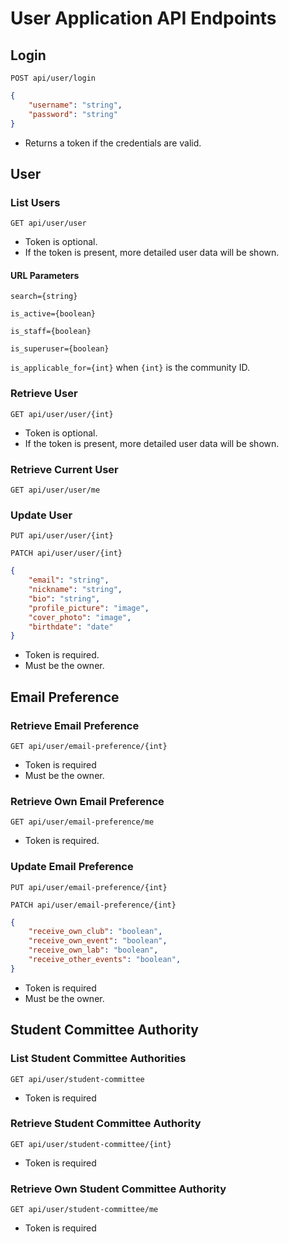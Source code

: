 # User Application API Endpoints

## Login

`POST api/user/login`

```json
{
    "username": "string",
    "password": "string"
}
```

- Returns a token if the credentials are valid.

## User

### List Users

`GET api/user/user`

- Token is optional.
- If the token is present, more detailed user data will be shown.

#### URL Parameters

`search={string}`

`is_active={boolean}`

`is_staff={boolean}`

`is_superuser={boolean}`

`is_applicable_for={int}` when `{int}` is the community ID.

### Retrieve User

`GET api/user/user/{int}`

- Token is optional.
- If the token is present, more detailed user data will be shown.

### Retrieve Current User 

`GET api/user/user/me`

### Update User

`PUT api/user/user/{int}`

`PATCH api/user/user/{int}`

```json
{
    "email": "string",
    "nickname": "string",
    "bio": "string",
    "profile_picture": "image",
    "cover_photo": "image",
    "birthdate": "date"
}
```

- Token is required.
- Must be the owner.

## Email Preference

### Retrieve Email Preference

`GET api/user/email-preference/{int}`


- Token is required
- Must be the owner.

### Retrieve Own Email Preference

`GET api/user/email-preference/me`

- Token is required.

### Update Email Preference

`PUT api/user/email-preference/{int}`

`PATCH api/user/email-preference/{int}`

```json
{
    "receive_own_club": "boolean",
    "receive_own_event": "boolean",
    "receive_own_lab": "boolean",
    "receive_other_events": "boolean",
}
```

- Token is required
- Must be the owner.

## Student Committee Authority

### List Student Committee Authorities

`GET api/user/student-committee`

- Token is required

### Retrieve Student Committee Authority

`GET api/user/student-committee/{int}`

- Token is required

### Retrieve Own Student Committee Authority

`GET api/user/student-committee/me`

- Token is required
